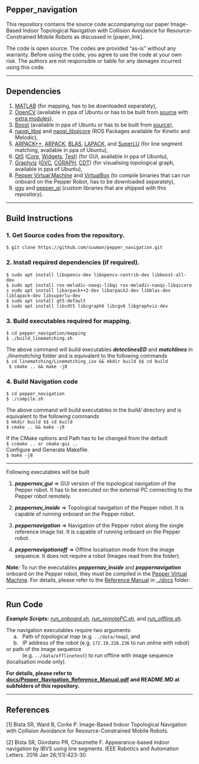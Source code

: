 ## Pepper_navigation

This repository contains the source code accompanying our paper Image-Based Indoor Topological Navigation with Collision Avoidance for Resource-Constrained Mobile Robots as
discussed in [paper_link].  

The code is open source. The codes are provided “as-is” without any warranty. Before using the code, you agree to use the code at
your own risk. The authors are not responsible or liable for any damages incurred using this code.

----------------------------------------------------------------------------------------------------------------------------------------------------------------------------------
## Dependencies
1. [MATLAB](https://au.mathworks.com/products/matlab.html) (for mapping, has to be downloaded separately),
2. [OpenCV](https://opencv.org/) (available in ppa of Ubuntu or has to be built from [source](https://github.com/opencv/opencv.git) with [extra modules](https://github.com/opencv/opencv_contrib.git)),
3. [Boost](https://www.boost.org/) (available in ppa of Ubuntu or has to be built from [source](https://github.com/boostorg/boost/tree/boost-1.65.1)),
4. [naoqi_libqi](http://wiki.ros.org/naoqi_libqi) and [naoqi_libqicore](http://wiki.ros.org/naoqi_libqicore) (ROS Packages available for Kinetic and Melodic),
5. [ARPACK++](http://www.ime.unicamp.br/~chico/arpack++/), [ARPACK](https://www.caam.rice.edu/software/ARPACK/), [BLAS](http://www.netlib.org/blas/), [LAPACK](http://www.netlib.org/lapack/), and [SuperLU](https://portal.nersc.gov/project/sparse/superlu/) (for line segment matching, available in ppa of Ubuntu),
6. [Qt5](https://doc.qt.io/qt-5/index.html) ([Core](https://doc.qt.io/qt-5/qtcore-index.html), [Widgets](https://doc.qt.io/qt-5/qtwidgets-index.html), [Test](https://doc.qt.io/qt-5/qttest-index.html)) (for GUI, available in ppa of Ubuntu),
7. [Graphviz](https://graphviz.org/) ([GVC](https://graphviz.org/pdf/gvc.3.pdf), [CGRAPH](https://graphviz.org/pdf/cgraph.3.pdf), [CDT](https://graphviz.org/pdf/cdt.3.pdf)) (for visualising topological graph, available in ppa of Ubuntu),
8. [Pepper Virtual Machine](https://bitbucket.org/pepper_qut/virtual-machine.git) and [VirtualBox](https://www.virtualbox.org) (to compile binaries that can run onboard on the Pepper Robot, has to be downloaded separately),
9. [qgv](https://github.com/suuman/pepper_navigation/tree/main/qgv) and [pepper_qi](https://github.com/suuman/pepper_navigation/tree/main/pepper_qi) (custom libraries that are shipped with this repository).

----------------------------------------------------------------------------------------------------------------------------------------------------------------------------------

## Build Instructions

### 1. Get Source codes from the repository. 
   `$ git clone https://github.com/suuman/pepper_navigation.git`

### 2. Install required dependencies (if required).
`$ sudo apt install libopencv-dev libopencv-contrib-dev libboost-all-dev`  
`$ sudo apt install ros-melodic-naoqi-libqi ros-melodic-naoqi-libqicore`  
`s sudo apt install libarpack++2-dev libarpack2-dev libblas-dev liblapack-dev libsuperlu-dev`  
`$ sudo apt install qt5-default`  
`$ sudo apt install libcdt5 libcgraph6 libcgv6 libgraphviz-dev`

### 3. Build executables required for mapping.
  `$ cd pepper_navigation/mapping`  
  `$ ./build_linematching.sh`

  The above command will build executables ***detectinesED*** and ***matchlines*** in *./linematching* folder and is equivalent to the following commands  
   `$ cd linematching/Linematching_iso && mkdir build $$ cd build`  
  ` $ cmake .. && make -j8`
### 4. Build Navigation code
`$ cd pepper_navigation`  
`$ ./compile.sh`  

   The above command will build executables in the *build/* directory and is equivalent to the following commands  
   `$ mkdir build $$ cd build`  
   `$ cmake .. && make -j8`  

   If the CMake options and Path has to be changed from the default  
	`$ ccmake .. or cmake-gui ..`   
  Configure and Generate Makefile.  
    `$ make -j8`
  
_______________________________________________________________________________________________________________________________________________________________________________________________________

  Following executables will be built  
 
1. ***peppernav_gui*** => GUI version of the topological navigation of the Pepper robot. It has to be executed on the external PC connecting to the Pepper robot remotely.  

2. ***peppernav_inside*** => Topological navigation of the Pepper robot. It is capable of running onboard on the Pepper robot.  

3. ***peppernavigation*** => Navigation of the Pepper robot along the single reference image list. It is capable of running onboard on the Pepper robot.  

4. ***peppernavigationoff*** => Offline localisation mode from the image sequence. It does not require a robot (Images read from the folder).  

***Note:*** To run the executables ***peppernav_inside*** and ***peppernavigation*** onboard on the Pepper robot, they must be compiled in the [Pepper Virtual Machine](https://bitbucket.org/pepper_qut/virtual-machine.git). For details, please refer to the [Reference Manual](https://github.com/suuman/pepper_navigation/tree/main/docs/Pepper_Navigation_Reference_Manual.pdf) in [*../docs*](https://github.com/suuman/pepper_navigation/tree/main/docs) folder.

----------------------------------------------------------------------------------------------------------------------------------------------------------------------------------

## Run Code 
***Example Scripts:*** [*run_onboard.sh*](https://github.com/suuman/pepper_navigation/blob/main/run_onboard.sh), [*run_remotePC.sh*](https://github.com/suuman/pepper_navigation/blob/main/run_remotePC.sh), and [*run_offline.sh*](https://github.com/suuman/pepper_navigation/blob/main/run_offline.sh).    

The navigation executables require two arguments:  
&nbsp;&nbsp;&nbsp;&nbsp; a. &nbsp; Path of topological map (e.g. `../data/tmap`), and   
&nbsp;&nbsp;&nbsp;&nbsp; b. &nbsp; IP address of the robot (e.g. `172.19.226.236` to run online with robot) or path of the image sequence  
&nbsp;&nbsp;&nbsp;&nbsp;&nbsp;&nbsp;&nbsp;&nbsp;&nbsp;&nbsp; (e.g. `../data/offlinetest`) to run offline with image sequence (localisation mode only). 


**For details, please refer to [docs/Pepper_Navigation_Reference_Manual.pdf](https://github.com/suuman/pepper_navigation/tree/main/docs/Pepper_Navigation_Reference_Manual.pdf) and README.MD at subfolders of this repository.**

----------------------------------------------------------------------------------------------------------------------------------------------------------------------------------
## References
[1]  Bista SR, Ward B, Corke P. Image-Based Indoor Topological Navigation with Collision Avoidance for Resource-Constrained Mobile Robots.   

[2]  Bista SR, Giordano PR, Chaumette F. Appearance-based indoor navigation by IBVS using line segments. IEEE Robotics and Automation Letters. 2016 Jan 26;1(1):423-30.

###
